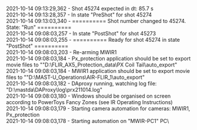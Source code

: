 2021-10-14 09:13:29,362 - Shot 45274 expected in dt: 85.7 s\
2021-10-14 09:13:28,357 - In state "PreShot" for shot 45274\
2021-10-14 09:13:03,340 - ========== Shot number changed to 45274. State: "Run" ==========\
2021-10-14 09:08:03,257 - In state "PostShot" for shot 45273\
2021-10-14 09:08:03,255 - ========== Ready for shot 45274 in state "PostShot" ==========\
2021-10-14 09:08:03,203 - Re-arming MWIR1\
2021-10-14 09:08:03,184 - Px_protection application should be set to export movie files to ""D:\FLIR_AX5_Protection_data\PX Coil Tail\auto_export"\
2021-10-14 09:08:03,184 - MWIR1 application should be set to export movie files to ""D:\MAST-U_Operations\AIR-FLIR_1\auto_export"\
2021-10-14 09:08:03,182 - DAproxy running, watching log file: "D:\mastda\DAProxy\log\prx211014.log"\
2021-10-14 09:08:03,180 - Windows should be organised on screen according to PowerToys Fancy Zones (see IR Operating Instructions)\
2021-10-14 09:08:03,179 - Starting camera automation for cameras: MWIR1, Px_protection\
2021-10-14 09:08:03,178 - Starting automation on "MWIR-PC1" PC\
